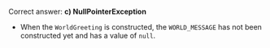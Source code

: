 Correct answer: **c) NullPointerException**

* When the `WorldGreeting` is constructed, the `WORLD_MESSAGE` has not been constructed yet and has a value of `null`.